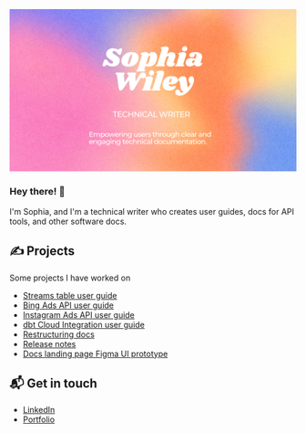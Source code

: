 ![about me image](https://github.com/sophia-wiley/Sophia-Wiley/blob/f6c749b0f64323106814d3f190d552a0776c8c8d/about_me_4.png)

### Hey there! 👋

I'm Sophia, and I'm a technical writer who creates user guides, docs for API tools, and other software docs.

## ✍️ Projects
Some projects I have worked on
* [Streams table user guide](https://github.com/airbytehq/airbyte/pull/24326)
* [Bing Ads API user guide](https://github.com/airbytehq/airbyte/pull/16755)
* [Instagram Ads API user guide](https://github.com/airbytehq/airbyte/pull/17693) 
* [dbt Cloud Integration user guide](https://github.com/airbytehq/airbyte/blob/master/docs/cloud/managing-airbyte-cloud/dbt-cloud-integration.md)
* [Restructuring docs](https://github.com/airbytehq/airbyte/pull/23319)
* [Release notes](https://github.com/airbytehq/airbyte/blob/master/docs/release_notes/july_2022.md)
* [Docs landing page Figma UI prototype](https://github.com/airbytehq/airbyte/pull/18752) 

## 📬 Get in touch
* [LinkedIn](https://www.linkedin.com/in/sophiawiley/)
* [Portfolio](https://sophiawiley123.wixsite.com/portfolio)
<!--
**sophia-wiley/Sophia-Wiley** is a ✨ _special_ ✨ repository because its `README.md` (this file) appears on your GitHub profile.

Here are some ideas to get you started:

- 🔭 I’m currently working on ...
- 🌱 I’m currently learning ...
- 👯 I’m looking to collaborate on ...
- 🤔 I’m looking for help with ...
- 💬 Ask me about ...
- 📫 How to reach me: ...
- 😄 Pronouns: ...
- ⚡ Fun fact: ...
-->

